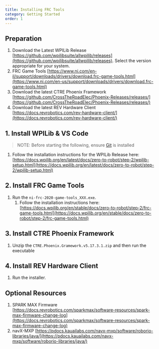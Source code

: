 ```yaml
---
title: Installing FRC Tools
category: Getting Started
order: 1
---
```


## Preparation
1. Download the Latest WPILib Release [https://github.com/wpilibsuite/allwpilib/releases](https://github.com/wpilibsuite/allwpilib/releases). Select the version appropriate for your system.  
2. FRC Game Tools [https://www.ni.com/en-il/support/downloads/drivers/download.frc-game-tools.html](https://www.ni.com/en-us/support/downloads/drivers/download.frc-game-tools.html) 
3. Download the latest CTRE Phoenix Framework [https://github.com/CrossTheRoadElec/Phoenix-Releases/releases/](https://github.com/CrossTheRoadElec/Phoenix-Releases/releases/)  
4. Download the latest REV Hardware Client [https://docs.revrobotics.com/rev-hardware-client/](https://docs.revrobotics.com/rev-hardware-client/)

## 1. Install WPILib & VS Code
> NOTE: Before starting the following, ensure [Git](../installing-git/) is installed  

1. Follow the installation instructions for the WPILib Release here: [https://docs.wpilib.org/en/latest/docs/zero-to-robot/step-2/wpilib-setup.html](https://docs.wpilib.org/en/latest/docs/zero-to-robot/step-2/wpilib-setup.html)  

## 2. Install FRC Game Tools  
1. Run the `ni-frc-2020-game-tools_XXX.exe`. 
    1. Follow the installation instructions here: [https://docs.wpilib.org/en/stable/docs/zero-to-robot/step-2/frc-game-tools.html](https://docs.wpilib.org/en/stable/docs/zero-to-robot/step-2/frc-game-tools.html)

## 3. Install CTRE Phoenix Framework  
1. Unzip the `CTRE.Phoenix.Gramework.v5.17.3.1.zip` and then run the executable  

## 4. Install REV Hardware Client  
1. Run the installer.  

## Optional Resources  
1. SPARK MAX Firmware [https://docs.revrobotics.com/sparkmax/software-resources/spark-max-firmware-change-log](https://docs.revrobotics.com/sparkmax/software-resources/spark-max-firmware-change-log)  
2. navX-MXP [https://pdocs.kauailabs.com/navx-mxp/software/roborio-libraries/java/](https://pdocs.kauailabs.com/navx-mxp/software/roborio-libraries/java/)